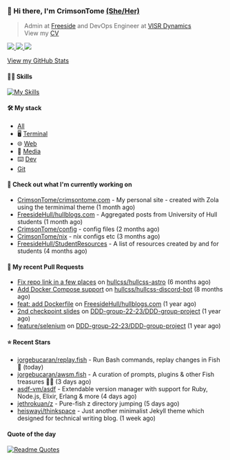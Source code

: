 ### 👋 Hi there, I'm CrimsonTome [(She/Her)](https://en.pronouns.page/@crimsontome427) 

> Admin at [Freeside](https://freeside.co.uk) and DevOps Engineer at [VISR Dynamics](https://visr-vr.com)  
> View my [CV](/rccv100923.pdf)

<p>
<a href="https://discord.com/users/449573875743981569"><img src="https://img.shields.io/badge/Discord-5865F2?style=for-the-badge&logo=discord&logoColor=white">
<a href="mailto:crimsontome427@protonmail.com"><img src="https://img.shields.io/badge/ProtonMail-8B89CC?style=for-the-badge&logo=protonmail&logoColor=white">
<a href="https://www.linkedin.com/in/robyn-clark-aa776b1b4/"><img src="https://img.shields.io/badge/LinkedIn-0077B5?style=for-the-badge&logo=linkedin&logoColor=white">
</p>

View my [GitHub Stats](/pages/stats.md)  

#### 🤹🏻 Skills

[![My Skills](https://skillicons.dev/icons?i=git,docker,bash,cs,github,githubactions,linux,py,md,raspberrypi&perline=5)](https://skillicons.dev)

#### 🛠 My stack

- [All](https://github.com/stars/CrimsonTome/lists/my-stack)
- 🖥️ [Terminal](https://github.com/stars/CrimsonTome/lists/terminal)
- 🌐 [Web](https://github.com/stars/CrimsonTome/lists/web)
- 📔 [Media](https://github.com/stars/CrimsonTome/lists/media)
- ⌨️ [Dev](https://github.com/stars/CrimsonTome/lists/dev)
- [Git](https://github.com/stars/CrimsonTome/lists/git)
  
#### 👷 Check out what I'm currently working on

- [CrimsonTome/crimsontome.com](https://github.com/CrimsonTome/crimsontome.com) - My personal site - created with Zola using the terminimal theme (1 month ago)
- [FreesideHull/hullblogs.com](https://github.com/FreesideHull/hullblogs.com) - Aggregated posts from University of Hull students (1 month ago)
- [CrimsonTome/config](https://github.com/CrimsonTome/config) - config files (2 months ago)
- [CrimsonTome/nix](https://github.com/CrimsonTome/nix) - nix configs etc (3 months ago)
- [FreesideHull/StudentResources](https://github.com/FreesideHull/StudentResources) - A list of resources created by and for students (4 months ago)


#### 🔨 My recent Pull Requests

- [Fix repo link in a few places](https://github.com/hullcss/hullcss-astro/pull/18) on [hullcss/hullcss-astro](https://github.com/hullcss/hullcss-astro) (6 months ago)
- [Add Docker Compose support](https://github.com/hullcss/hullcss-discord-bot/pull/205) on [hullcss/hullcss-discord-bot](https://github.com/hullcss/hullcss-discord-bot) (8 months ago)
- [feat: add Dockerfile](https://github.com/FreesideHull/hullblogs.com/pull/15) on [FreesideHull/hullblogs.com](https://github.com/FreesideHull/hullblogs.com) (1 year ago)
- [2nd checkpoint slides](https://github.com/DDD-group-22-23/DDD-group-project/pull/7) on [DDD-group-22-23/DDD-group-project](https://github.com/DDD-group-22-23/DDD-group-project) (1 year ago)
- [feature/selenium](https://github.com/DDD-group-22-23/DDD-group-project/pull/6) on [DDD-group-22-23/DDD-group-project](https://github.com/DDD-group-22-23/DDD-group-project) (1 year ago)

#### ⭐ Recent Stars

- [jorgebucaran/replay.fish](https://github.com/jorgebucaran/replay.fish) - Run Bash commands, replay changes in Fish 🍤 (today)
- [jorgebucaran/awsm.fish](https://github.com/jorgebucaran/awsm.fish) - A curation of prompts, plugins &amp; other Fish treasures 🐚💎 (3 days ago)
- [asdf-vm/asdf](https://github.com/asdf-vm/asdf) - Extendable version manager with support for Ruby, Node.js, Elixir, Erlang &amp; more (4 days ago)
- [jethrokuan/z](https://github.com/jethrokuan/z) - Pure-fish z directory jumping (5 days ago)
- [heiswayi/thinkspace](https://github.com/heiswayi/thinkspace) - Just another minimalist Jekyll theme which designed for technical writing blog. (1 week ago)

#### Quote of the day

[![Readme Quotes](https://quotes-github-readme.vercel.app/api?type=horizontal&theme=dark)](https://github.com/piyushsuthar/github-readme-quotes)
<br>
